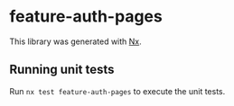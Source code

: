 # feature-auth-pages

This library was generated with [Nx](https://nx.dev).

## Running unit tests

Run `nx test feature-auth-pages` to execute the unit tests.
